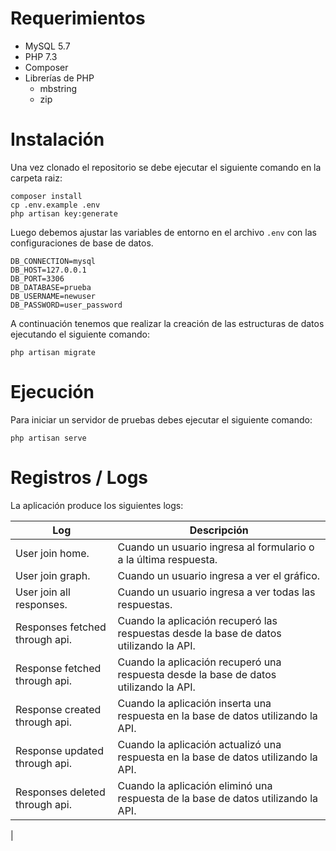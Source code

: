 # Requerimientos

- MySQL 5.7
- PHP 7.3
- Composer
- Librerías de PHP
  - mbstring
  - zip
  
# Instalación

Una vez clonado el repositorio se debe ejecutar el siguiente comando en la carpeta raiz:

```
composer install
cp .env.example .env
php artisan key:generate
```

Luego debemos ajustar las variables de entorno en el archivo `.env` con las configuraciones de base de datos.

```
DB_CONNECTION=mysql
DB_HOST=127.0.0.1
DB_PORT=3306
DB_DATABASE=prueba
DB_USERNAME=newuser
DB_PASSWORD=user_password
```

A continuación tenemos que realizar la creación de las estructuras de datos ejecutando el siguiente comando:

```
php artisan migrate
```

# Ejecución

Para iniciar un servidor de pruebas debes ejecutar el siguiente comando:

```
php artisan serve
```

# Registros / Logs

La aplicación produce los siguientes logs:

|Log|Descripción|
|---|---|
|User join home.|Cuando un usuario ingresa al formulario o a la última respuesta.
|User join graph.|Cuando un usuario ingresa a ver el gráfico.|
|User join all responses.|Cuando un usuario ingresa a ver todas las respuestas.|
|Responses fetched through api.|Cuando la aplicación recuperó las respuestas desde la base de datos utilizando la API.|
|Response fetched through api.|Cuando la aplicación recuperó una respuesta desde la base de datos utilizando la API.|
|Response created through api.|Cuando la aplicación inserta una respuesta en la base de datos utilizando la API.|
|Response updated through api.|Cuando la aplicación actualizó una respuesta en la base de datos utilizando la API.|
|Responses deleted through api.|Cuando la aplicación eliminó una respuesta de la base de datos utilizando la API.|
|
